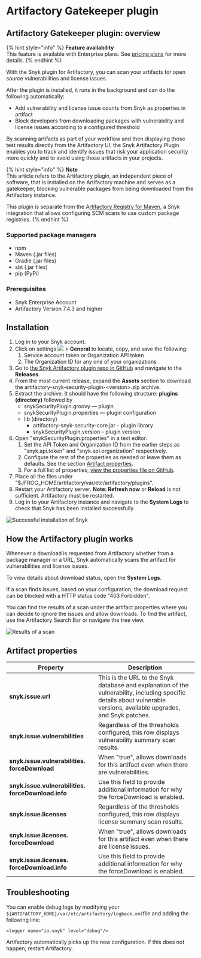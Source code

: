 # Artifactory Gatekeeper plugin

## Artifactory Gatekeeper plugin: overview

{% hint style="info" %}
**Feature availability**\
This feature is available with Enterprise plans. See [pricing plans](https://snyk.io/plans/) for more details.
{% endhint %}

With the Snyk plugin for Artifactory, you can scan your artifacts for open source vulnerabilities and license issues.

After the plugin is installed, it runs in the background and can do the following automatically:

* Add vulnerability and license issue counts from Snyk as properties in artifact
* Block developers from downloading packages with vulnerability and license issues according to a configured threshold

By scanning artifacts as part of your workflow and then displaying those test results directly from the Artifactory UI, the Snyk Artifactory Plugin enables you to track and identify issues that risk your application security more quickly and to avoid using those artifacts in your projects.

{% hint style="info" %}
**Note**\
This article refers to the Artifactory plugin, an independent piece of software, that is installed on the Artifactory machine and serves as a gatekeeper, blocking vulnerable packages from being downloaded from the Artifactory instance.

This plugin is separate from the A[rtifactory Registry for Maven](../private-registry-integrations/artifactory-registry-for-maven.md), a Snyk integration that allows configuring SCM scans to use custom package registries.
{% endhint %}

### Supported package managers

* npm
* Maven (.jar files)
* Gradle (.jar files)
* sbt (.jar files)
* pip (PyPi)

### Prerequisites

* Snyk Enterprise Account
* Artifactory Version 7.4.3 and higher

## Installation

1. Log in to your Snyk account.
2. Click on settings ![](../../.gitbook/assets/cog\_icon.png) > **General** to locate, copy, and save the following:
   1. Service account token or Organization API token
   2. The Organization ID for any one of your organizations
3. Go to [the Snyk Artifactory plugin repo in GitHub](https://github.com/snyk/artifactory-snyk-security-plugin) and navigate to the **Releases**.
4. From the most current release, expand the **Assets** section to download the artifactory-snyk-security-plugin-\<version>.zip archive.
5. Extract the archive. It should have the following structure: **plugins (directory)** followed by
   * snykSecurityPlugin.groovy — plugin
   * snykSecurityPlugin.properties — plugin configuration
   * lib (directory)
     * artifactory-snyk-security-core.jar - plugin library
     * snykSecurityPlugin.version - plugin version
6. Open "snykSecurityPlugin.properties" in a text editor.
   1. Set the API Token and Organization ID from the earlier steps as "snyk.api.token" and "snyk.api.organization" respectively.
   2. Configure the rest of the properties as needed or leave them as defaults. See the section [Artifact properties](artifactory-gatekeeper-plugin-overview.md#artifact-properties).
   3. For a full list of properties, [view the properties file on GitHub](https://github.com/snyk/artifactory-snyk-security-plugin/blob/master/core/src/main/groovy/io/snyk/plugins/artifactory/snykSecurityPlugin.properties).
7. Place all the files under "$JFROG\_HOME/artifactory/var/etc/artifactory/plugins".
8. Restart your Artifactory server. **Note: Refresh now** or **Reload** is not sufficient. Artifactory must be restarted.
9. Log in to your Artifactory instance and navigate to the **System Logs** to check that Snyk has been installed successfully.

![Successful installation of Snyk](../../.gitbook/assets/artifactory-system-logs.png)

## How the Artifactory plugin works

Whenever a download is requested from Artifactory whether from a package manager or a URL, Snyk automatically scans the artifact for vulnerabilities and license issues.

To view details about download status, open the **System Logs**.

If a scan finds issues, based on your configuration, the download request can be blocked with a HTTP status code "403 Forbidden".

You can find the results of a scan under the artifact properties where you can decide to ignore the issues and allow downloads. To find the artifact, use the Artifactory Search Bar or navigate the tree view.

![Results of a scan](<../../.gitbook/assets/Screen Shot 2022-02-02 at 9.47.46 AM.png>)

## Artifact properties

| **Property**                                       | **Description**                                                                                                                                                        |
| -------------------------------------------------- | ---------------------------------------------------------------------------------------------------------------------------------------------------------------------- |
| **snyk.issue.url**                                 | This is the URL to the Snyk database and explanation of the vulnerability, including specific details about vulnerable versions, available upgrades, and Snyk patches. |
| **snyk.issue.vulnerabilities**                     | Regardless of the thresholds configured, this row displays vulnerability summary scan results.                                                                         |
| **snyk.issue.vulnerabilities. forceDownload**      | When "true", allows downloads for this artifact even when there are vulnerabilities.                                                                                   |
| **snyk.issue.vulnerabilities. forceDownload.info** | Use this field to provide additional information for why the forceDownload is enabled.                                                                                 |
| **snyk.issue.licenses**                            | Regardless of the thresholds configured, this row displays license summary scan results.                                                                               |
| **snyk.issue.licenses. forceDownload**             | When "true", allows downloads for this artifact even when there are license issues.                                                                                    |
| **snyk.issue.licenses. forceDownload.info**        | Use this field to provide additional information for why the forceDownload is enabled.                                                                                 |

## Troubleshooting

You can enable debug logs by modifying your `${ARTIFACTORY_HOME}/var/etc/artifactory/logback.xml`file and adding the following line:

```
<logger name="io.snyk" level="debug"/>
```

Artifactory automatically picks up the new configuration. If this does not happen, restart Artifactory.
